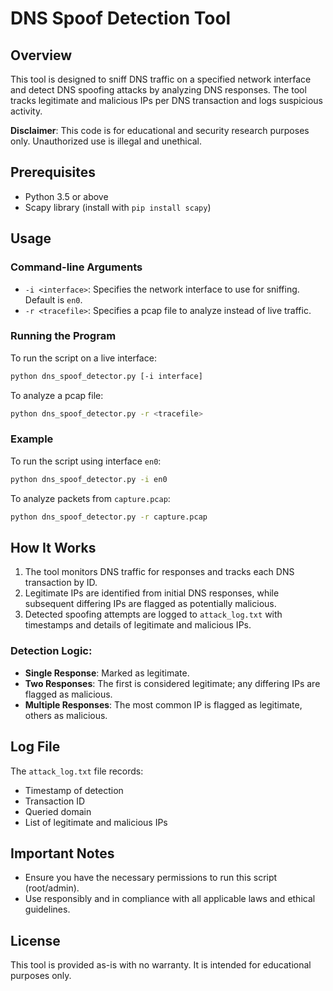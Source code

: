 
# DNS Spoof Detection Tool

## Overview
This tool is designed to sniff DNS traffic on a specified network interface and detect DNS spoofing attacks by analyzing DNS responses. The tool tracks legitimate and malicious IPs per DNS transaction and logs suspicious activity.

**Disclaimer**: This code is for educational and security research purposes only. Unauthorized use is illegal and unethical.

## Prerequisites
- Python 3.5 or above
- Scapy library (install with `pip install scapy`)

## Usage
### Command-line Arguments
- `-i <interface>`: Specifies the network interface to use for sniffing. Default is `en0`.
- `-r <tracefile>`: Specifies a pcap file to analyze instead of live traffic.

### Running the Program
To run the script on a live interface:
```bash
python dns_spoof_detector.py [-i interface]
```

To analyze a pcap file:
```bash
python dns_spoof_detector.py -r <tracefile>
```

### Example
To run the script using interface `en0`:
```bash
python dns_spoof_detector.py -i en0
```

To analyze packets from `capture.pcap`:
```bash
python dns_spoof_detector.py -r capture.pcap
```

## How It Works
1. The tool monitors DNS traffic for responses and tracks each DNS transaction by ID.
2. Legitimate IPs are identified from initial DNS responses, while subsequent differing IPs are flagged as potentially malicious.
3. Detected spoofing attempts are logged to `attack_log.txt` with timestamps and details of legitimate and malicious IPs.

### Detection Logic:
- **Single Response**: Marked as legitimate.
- **Two Responses**: The first is considered legitimate; any differing IPs are flagged as malicious.
- **Multiple Responses**: The most common IP is flagged as legitimate, others as malicious.

## Log File
The `attack_log.txt` file records:
- Timestamp of detection
- Transaction ID
- Queried domain
- List of legitimate and malicious IPs

## Important Notes
- Ensure you have the necessary permissions to run this script (root/admin).
- Use responsibly and in compliance with all applicable laws and ethical guidelines.

## License
This tool is provided as-is with no warranty. It is intended for educational purposes only.
